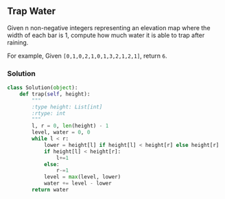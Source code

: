 ## Trap Water

Given n non-negative integers representing an elevation map where the width of each bar is 1, compute how much water it is able to trap after raining.

For example,
Given `[0,1,0,2,1,0,1,3,2,1,2,1]`, return `6`.
### Solution

```python
class Solution(object):
    def trap(self, height):
        """
        :type height: List[int]
        :rtype: int
        """
        l, r = 0, len(height) - 1
        level, water = 0, 0
        while l < r:
            lower = height[l] if height[l] < height[r] else height[r]
            if height[l] < height[r]:
                l+=1
            else:
                r-=1
            level = max(level, lower)
            water += level - lower
        return water
```
